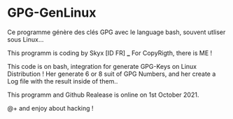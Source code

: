 # GPG-GenLinux
Ce programme génère des clés GPG avec le language bash, souvent utliser sous Linux...

This programm is coding by Skyx [ID FR] **_**
For CopyRigth, there is ME !

This code is on bash, integration for generate GPG-Keys on Linux Distribution !
Her generate 6 or 8 suit of GPG Numbers, and her create a Log file with the result inside of them..

This programm and Github Realease is online on 1st October 2021.

@+ and enjoy about hacking !
